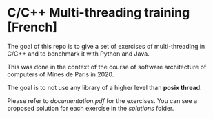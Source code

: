 # C/C++ Multi-threading training [French]
The goal of this repo is to give a set of exercises of multi-threading in C/C++ and to benchmark it with Python and Java.

This was done in the context of the course of software architecture of computers of Mines de Paris in 2020.

The goal is to not use any library of a higher level than **posix thread**.

Please refer to *documentation.pdf* for the exercises. You can see a proposed solution for each exercise in the *solutions* folder.